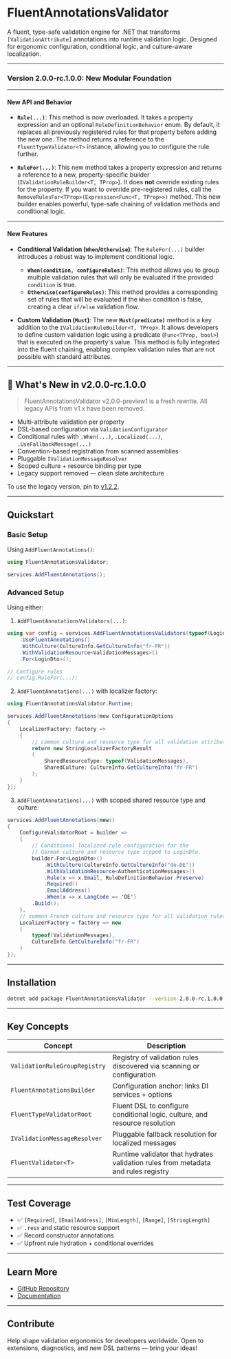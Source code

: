 # FluentAnnotationsValidator

A fluent, type-safe validation engine for .NET that transforms `[ValidationAttribute]` annotations into runtime validation logic. Designed for ergonomic configuration, conditional logic, and culture-aware localization.

---

### Version 2.0.0-rc.1.0.0: New Modular Foundation



---

#### New API and Behavior

* **`Rule(...)`**: This method is now overloaded. It takes a property 
expression and an optional `RuleDefinitionBehavior` enum. By default, 
it replaces all previously registered rules for that property before 
adding the new one. The method returns a reference to the 
`FluentTypeValidator<T>` instance, allowing you to configure 
the rule further.

* **`RuleFor(...)`**: This new method takes a property expression and 
returns a reference to a new, property-specific builder 
(`IValidationRuleBuilder<T, TProp>`). It does **not** override existing 
rules for the property. If you want to override pre-registered rules,
call the `RemoveRulesFor<TProp>(Expression<Func<T, TProp>>)` method.
This new builder enables powerful, type-safe chaining of 
validation methods and conditional logic.

---

#### New Features

* **Conditional Validation (`When`/`Otherwise`)**: The `RuleFor(...)` builder introduces a robust way to implement conditional logic.
    * **`When(condition, configureRules)`**: This method allows you to group multiple validation rules that will only be evaluated if the provided `condition` is true.
    * **`Otherwise(configureRules)`**: This method provides a corresponding set of rules that will be evaluated if the `When` condition is false, creating a clear `if/else` validation flow.

* **Custom Validation (`Must`)**: The new **`Must(predicate)`** method is a key addition to the `IValidationRuleBuilder<T, TProp>`. It allows developers to define custom validation logic using a predicate (`Func<TProp, bool>`) that is executed on the property's value. This method is fully integrated into the fluent chaining, enabling complex validation rules that are not possible with standard attributes.

---

## 🌟 What's New in v2.0.0-rc.1.0.0

> FluentAnnotationsValidator v2.0.0-preview1 is a fresh rewrite. All legacy APIs from v1.x have been removed.

- Multi-attribute validation per property
- DSL-based configuration via `ValidationConfigurator`
- Conditional rules with `.When(...)`, `.Localized(...)`, `.UseFallbackMessage(...)`
- Convention-based registration from scanned assemblies
- Pluggable `IValidationMessageResolver`
- Scoped culture + resource binding per type
- Legacy support removed — clean slate architecture

To use the legacy version, pin to [v1.2.2](https://www.nuget.org/packages/FluentAnnotationsValidator/1.2.2).

---

## Quickstart

### Basic Setup

Using `AddFluentAnnotations()`:

```csharp
using FluentAnnotationsValidator;

services.AddFluentAnnotations();
```

### Advanced Setup

Using either:

1. `AddFluentAnnotationsValidators(...)`:

```csharp
using var config = services.AddFluentAnnotationsValidators(typeof(LoginDto))
    .UseFluentAnnotations()
    .WithCulture(CultureInfo.GetCultureInfo("fr-FR"))
    .WithValidationResource<ValidationMessages>()
    .For<LoginDto>();

// Configure rules
// config.RuleFor(...);
```

2. `AddFluentAnnotations(...)` with localizer factory:

```csharp
using FluentAnnotationsValidator.Runtime;

services.AddFluentAnnotations(mew ConfigurationOptions
{
    LocalizerFactory: factory =>
    {
        // common culture and resource type for all validation attributes
        return new StringLocalizerFactoryResult
        (
            SharedResourceType: typeof(ValidationMessages),
            SharedCulture: CultureInfo.GetCultureInfo("fr-FR")
        );
    }
});
```

3. `AddFluentAnnotations(...)` with scoped shared resource type and culture:
```csharp
services.AddFluentAnnotations(new()
{
    ConfigureValidatorRoot = builder =>
    {
        // Conditional localized rule configuration for the 
        // German culture and resource type scoped to LoginDto.
        builder.For<LoginDto>()
            .WithCulture(CultureInfo.GetCultureInfo("de-DE"))
            .WithValidationResource<AuthenticationMessages>()
            .Rule(x => x.Email, RuleDefinitionBehavior.Preserve)
            .Required()
            .EmailAddress()
            .When(x => x.LangCode == 'DE')
        .Build();
    },
    // common French culture and resource type for all validation rules
    LocalizerFactory = factory => new
    (
        typeof(ValidationMessages),
        CultureInfo.GetCultureInfo("fr-FR")
    )
});
```
---

## Installation

```bash
dotnet add package FluentAnnotationsValidator --version 2.0.0-rc.1.0.0
```

---

## Key Concepts

| Concept                       | Description                                                                        |
|-------------------------------|-------------------------------------------------------------------------------------|
| `ValidationRuleGroupRegistry` | Registry of validation rules discovered via scanning or configuration               |
| `FluentAnnotationsBuilder`    | Configuration anchor: links DI services + options                                   |
| `FluentTypeValidatorRoot`     | Fluent DSL to configure conditional logic, culture, and resource resolution         |
| `IValidationMessageResolver`  | Pluggable fallback resolution for localized messages                                |
| `FluentValidator<T>`          | Runtime validator that hydrates validation rules from metadata and rules registry   |

---

## Test Coverage

- ✅ `[Required]`, `[EmailAddress]`, `[MinLength]`, `[Range]`, `[StringLength]`
- ✅ `.resx` and static resource support
- ✅ Record constructor annotations
- ✅ Upfront rule hydration + conditional overrides

---

## Learn More

- [GitHub Repository](https://github.com/bigabdoul/fluent-annotations-validator)
- [Documentation](https://github.com/bigabdoul/fluent-annotations-validator/blob/main/docs/configuration/fluent.md)

---

## Contribute

Help shape validation ergonomics for developers worldwide. Open to extensions, diagnostics, and new DSL patterns — bring your ideas!
